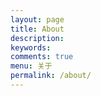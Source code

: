 ```yaml
---
layout: page
title: About
description:
keywords:
comments: true
menu: 关于
permalink: /about/
---
```


